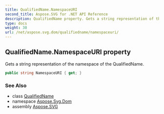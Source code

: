 ```yaml
---
title: QualifiedName.NamespaceURI
second_title: Aspose.SVG for .NET API Reference
description: QualifiedName property. Gets a string representation of the namespace of the QualifiedName
type: docs
weight: 30
url: /net/aspose.svg.dom/qualifiedname/namespaceuri/
---
```

## QualifiedName.NamespaceURI property

Gets a string representation of the namespace of the QualifiedName.

```csharp
public string NamespaceURI { get; }
```

### See Also

* class [QualifiedName](../)
* namespace [Aspose.Svg.Dom](../../../aspose.svg.dom/)
* assembly [Aspose.SVG](../../../)
